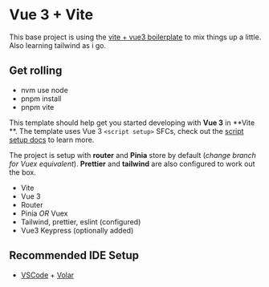 # Vue 3 + Vite

This base project is using the [vite + vue3 boilerplate](https://github.com/Showcase-Joz/vue3-boilerplate) to mix things up a little. Also learning tailwind as i go.

## Get rolling

- nvm use node
- pnpm install
- pnpm vite

This template should help get you started developing with **Vue 3** in **Vite
**. The template uses Vue 3 `<script setup>` SFCs, check out the [script setup docs](https://v3.vuejs.org/api/sfc-script-setup.html#sfc-script-setup) to learn more.

The project is setup with **router** and **Pinia** store by default (*change branch for Vuex equivalent*). **Prettier** and **tailwind** are also configured to work out the box.

- Vite
- Vue 3
- Router
- Pinia *OR* Vuex
- Tailwind, prettier, eslint (configured)
- Vue3 Keypress (optionally added)

## Recommended IDE Setup

- [VSCode](https://code.visualstudio.com/) + [Volar](https://marketplace.visualstudio.com/items?itemName=johnsoncodehk.volar)
